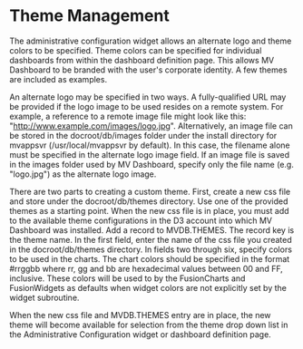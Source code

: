 # Theme Management

<PageHeader />

The administrative configuration widget allows an alternate logo and theme colors to be specified. Theme colors can be specified for individual dashboards from within the dashboard definition page. This allows MV Dashboard to be branded with the user's corporate identity. A few themes are included as examples.

An alternate logo may be specified in two ways. A fully-qualified URL may be provided if the logo image to be used resides on a remote system. For example, a reference to a remote image file might look like this: "http://www.example.com/images/logo.jpg". Alternatively, an image file can be stored in the docroot/db/images folder under the install directory for mvappsvr (/usr/local/mvappsvr by default). In this case, the filename alone must be specified in the alternate logo image field. If an image file is saved in the images folder used by MV Dashboard, specify only the file name (e.g. "logo.jpg") as the alternate logo image.

There are two parts to creating a custom theme. First, create a new css file and store under the docroot/db/themes directory. Use one of the provided themes as a starting point. When the new css file is in place, you must add to the available theme configurations in the D3 account into which MV Dashboard was installed. Add a record to MVDB.THEMES. The record key is the theme name. In the first field, enter the name of the css file you created in the docroot/db/themes directory. In fields two through six, specify colors to be used in the charts. The chart colors should be specified in the format #rrggbb where rr, gg and bb are hexadecimal values between 00 and FF, inclusive. These colors will be used to by the FusionCharts and FusionWidgets as defaults when widget colors are not explicitly set by the widget subroutine.

When the new css file and MVDB.THEMES entry are in place, the new theme will become available for selection from the theme drop down list in the Administrative Configuration widget or dashboard definition page.

